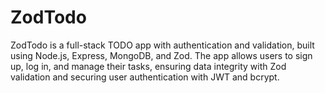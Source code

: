 # ZodTodo
ZodTodo is a full-stack TODO app with authentication and validation, built using Node.js, Express, MongoDB, and Zod. The app allows users to sign up, log in, and manage their tasks, ensuring data integrity with Zod validation and securing user authentication with JWT and bcrypt.
